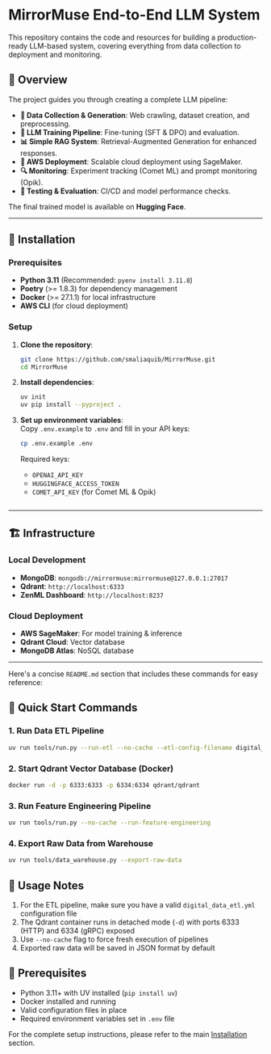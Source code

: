 # MirrorMuse End-to-End LLM System  

This repository contains the code and resources for building a production-ready LLM-based system, covering everything from data collection to deployment and monitoring.  

## 📌 Overview  

The project guides you through creating a complete LLM pipeline:  

- **📝 Data Collection & Generation**: Web crawling, dataset creation, and preprocessing.  
- **🔄 LLM Training Pipeline**: Fine-tuning (SFT & DPO) and evaluation.  
- **📊 Simple RAG System**: Retrieval-Augmented Generation for enhanced responses.  
- **🚀 AWS Deployment**: Scalable cloud deployment using SageMaker.  
- **🔍 Monitoring**: Experiment tracking (Comet ML) and prompt monitoring (Opik).  
- **🧪 Testing & Evaluation**: CI/CD and model performance checks.  

The final trained model is available on **Hugging Face**.  

---

## 🔧 Installation  

### Prerequisites  
- **Python 3.11** (Recommended: `pyenv install 3.11.8`)  
- **Poetry** (>= 1.8.3) for dependency management  
- **Docker** (>= 27.1.1) for local infrastructure  
- **AWS CLI** (for cloud deployment)  

### Setup  
1. **Clone the repository**:  
   ```bash
   git clone https://github.com/smaliaquib/MirrorMuse.git
   cd MirrorMuse
   ```

2. **Install dependencies**:  
   ```bash
   uv init
   uv pip install --pyproject .   
   ```

3. **Set up environment variables**:  
   Copy `.env.example` to `.env` and fill in your API keys:  
   ```bash
   cp .env.example .env
   ```
   Required keys:  
   - `OPENAI_API_KEY`  
   - `HUGGINGFACE_ACCESS_TOKEN`  
   - `COMET_API_KEY` (for Comet ML & Opik)  
   ```

---

## 🏗️ Infrastructure  

### Local Development  
- **MongoDB**: `mongodb://mirrormuse:mirrormuse@127.0.0.1:27017`  
- **Qdrant**: `http://localhost:6333`  
- **ZenML Dashboard**: `http://localhost:8237`  

### Cloud Deployment  
- **AWS SageMaker**: For model training & inference  
- **Qdrant Cloud**: Vector database  
- **MongoDB Atlas**: NoSQL database  

---

Here's a concise `README.md` section that includes these commands for easy reference:

## 🚀 Quick Start Commands

### 1. Run Data ETL Pipeline
```bash
uv run tools/run.py --run-etl --no-cache --etl-config-filename digital_data_etl.yml
```

### 2. Start Qdrant Vector Database (Docker)
```bash
docker run -d -p 6333:6333 -p 6334:6334 qdrant/qdrant
```

### 3. Run Feature Engineering Pipeline
```bash
uv run tools/run.py --no-cache --run-feature-engineering
```

### 4. Export Raw Data from Warehouse
```bash
uv run tools/data_warehouse.py --export-raw-data
```

## 📝 Usage Notes
1. For the ETL pipeline, make sure you have a valid `digital_data_etl.yml` configuration file
2. The Qdrant container runs in detached mode (`-d`) with ports 6333 (HTTP) and 6334 (gRPC) exposed
3. Use `--no-cache` flag to force fresh execution of pipelines
4. Exported raw data will be saved in JSON format by default

## 🔧 Prerequisites
- Python 3.11+ with UV installed (`pip install uv`)
- Docker installed and running
- Valid configuration files in place
- Required environment variables set in `.env` file

For the complete setup instructions, please refer to the main [Installation](#-installation) section.
